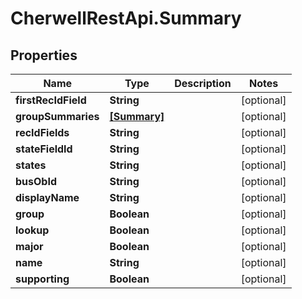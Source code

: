 # CherwellRestApi.Summary

## Properties
Name | Type | Description | Notes
------------ | ------------- | ------------- | -------------
**firstRecIdField** | **String** |  | [optional] 
**groupSummaries** | [**[Summary]**](Summary.md) |  | [optional] 
**recIdFields** | **String** |  | [optional] 
**stateFieldId** | **String** |  | [optional] 
**states** | **String** |  | [optional] 
**busObId** | **String** |  | [optional] 
**displayName** | **String** |  | [optional] 
**group** | **Boolean** |  | [optional] 
**lookup** | **Boolean** |  | [optional] 
**major** | **Boolean** |  | [optional] 
**name** | **String** |  | [optional] 
**supporting** | **Boolean** |  | [optional] 


